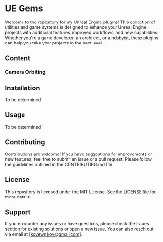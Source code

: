 # UE Gems
Welcome to the repository for my Unreal Engine plugins! This collection of utilities and game systems is designed to enhance your Unreal Engine projects with additional features, improved workflows, and new capabilities. Whether you're a game developer, an architect, or a hobbyist, these plugins can help you take your projects to the next level.

## Content
### Camera Orbiting

## Installation
To be determined

## Usage
To be determined

## Contributing
Contributions are welcome! If you have suggestions for improvements or new features, feel free to submit an issue or a pull request. Please follow the guidelines outlined in the CONTRIBUTING.md file.

## License
This repository is licensed under the MIT License. See the LICENSE file for more details.

## Support
If you encounter any issues or have questions, please check the Issues section for existing solutions or open a new issue. You can also reach out via email at [kovewnikov@gmail.com].

